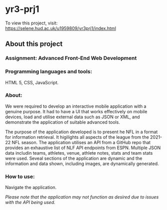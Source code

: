 # yr3-prj1

To view this project, visit: https://selene.hud.ac.uk/u1959809/yr3prj1/index.html

## About this project

### Assignment: Advanced Front-End Web Development

### Programming languages and tools: 
HTML 5, CSS, JavaScript.

### About:
We were required to develop an interactive mobile application with a genuine purpose. It had to have a UI that works effectively on mobile devices, load and utilise external data such as JSON or XML, and demonstrate the application of suitable advanced tools.

The purpose of the application developed is to present he NFL in a format for information retrieval. It higilights all aspects of the league from the 2021-22 NFL season. The application utilises an API from a GitHub repo that provides an exhaustive list of NLF API endpoints from ESPN. Multiple JSON data includin teams, athletes, venue, athlete notes, stats and team stats were used. Seveal sections of the application are dynamic and the information and data shown, including images, are dynamically generated.

### How to use: 
Navigate the application.

*Please note that the application may not function as desired due to issues with the API being used.*
